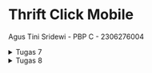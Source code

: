 # Thrift Click Mobile
Agus Tini Sridewi - PBP C - 2306276004
<details>
<summary>Tugas 7</summary>

## Jelaskan apa yang dimaksud dengan stateless widget dan stateful widget, dan jelaskan perbedaan dari keduanya.
**Stateless widget** adalah jenis widget yang tidak memiliki status internal yang bisa berubah setelah pertama kali dirender. Artinya, tampilan dan perilaku dari widget ini tetap konstan selama aplikasi berjalan, tanpa dipengaruhi oleh interaksi pengguna atau perubahan data. Karena, sifatnya yang statis, `stateless widget` sangat cocok digunakan untuk elemen yang hanya perlu ditampilkan satu kali dan tidak akan berubah. Contohnya seperti `Text`, `Icon`, `Image`, `Container`, yang tidak interaktif dan tidak memerlukan pembaruan tampilan.
**Stateful Widget** adalah jenis widget yang memiliki state atau keadaan yang dapat berubah seiring waktu. Karena status internalnya yang dapat berubah, widget ini biasanya digunakan untuk elemen yang dinamis, misalnya tombol yang bisa mengubah warna atau elemen UI yang responsif terhadap input pengguna. Widget ini dapat diperbaharui kapan saja jika statusnya berubah dengan `setState()`. Conthnya seperti `Checkbox`, `Slider`, `TextField`, dan lain-lain.

## Sebutkan widget apa saja yang kamu gunakan pada proyek ini dan jelaskan fungsinya.
Pada proyek ini, saya menggunakan beberapa widget utama dengan fungsi-fungsi berikut:
1. **Text**: Menampilkan teks pada layar. Widget ini digunakan untuk menyampaikan informasi atau sebagai label dari komponen lain.
2. **Icon**: Menampilkan ikon yang memberikan visualisasi tambahan atau simbol yang memudahkan pengguna memahami fungsi tertentu pada aplikasi.
3. **Column**: Mengatur tata letak komponen secara vertikal. Widget ini memungkinkan saya menyusun beberapa widget di atas dan di bawah satu sama lain.
4. **Row**: Mengatur tata letak komponen secara horizontal, sehingga widget yang berada di dalamnya tersusun dari kiri ke kanan.
Dalam proyek ini, digunakan untuk membuat tiga tombol (Lihat Daftar Produk, Tambah Produk, dan Logout) yang dapat merespon interaksi pengguna.
5. **SnackBar** : Menampilkan pesan singkat sementara di bagian bawah layar untuk menginformasikan sesuatu kepada pengguna. Dalam proyek ini, Snackbar muncul saat tombol ditekan, memberikan notifikasi seperti `Kamu telah menekan tombol Lihat Daftar Produk`.
6. **SizedBox** : Menyediakan ruang kosong di antara widget. Dalam proyek ini, `SizedBox` digunakan untuk memberi jarak vertikal antara komponen, seperti antara teks sambutan dan grid item.
7. **Padding** : Menambahkan ruang di sekitar widget untuk tata letak yang lebih rapi dan enak dilihat. Digunakan untuk mengatur jarak di sekitar `GridView`, `Text`, dan `Card`
8. **Center** : Menempatkan widget di tengah layar. `Center` digunakan untuk membuat teks dan tombol berada di tengah halaman, meningkatkan keterbacaan dan estetika tampilan.
9. **InkWell** : Memberikan efek _ripple_ saat widget ditekan dan mengatur aksi ketika ditekan. Di proyek ini, `InkWell` membungkus `ItemCard` sehingga kartu produk bereaksi saat pengguna mengetuknya dan menampilkan pesan `SnackBar`.
10. **GridView** : Membuat tampilan grid dengan sejumlah kolom dan baris yang ditentukan. `GridView.count` digunakan di sini untuk menampilkan tombol-tombol (seperti `Lihat Daftar Produk`, `Tambah Produk`, dan `Logout`) dalam grid tiga kolom.
11. **Card** : Memberikan tampilan kotak dengan bayangan untuk membungkus elemen UI, biasanya untuk menyusun informasi penting dalam bentuk kartu. `Card` di proyek ini digunakan untuk menampilkan informasi seperti NPM, nama, dan kelas.
**MaterialApp** : Root widget aplikasi Flutter kita yang menyediakan konfigurasi tema, pengaturan routing, dan beberapa fitur lain. Dalam proyek kali ini, `MaterialApp` mengatur judul aplikasi dan tema dasar untuk keseluruhan tampilan aplikasi.
12. **Scaffold** : Menyediakan struktur halaman dasar dengan `AppBar` pada bagian atas aplikasi, `body` sebagai wadah konten, dan komponen dasar lainnya. Dalam aplikasi ini, `Scaffold` digunakan untuk membuat kerangka utama setiap halaman, termasuk halaman beranda dengan tombol-tombol interaktif.
13. **AppBar** : Merupakan bilah judul yang ditempatkan di bagian atas layar, biasanya digunakan untuk menampilkan judul halaman atau tombol navigasi. Pada aplikasi ini, `AppBar` digunakan untuk menampilkan judul aplikasi.

Di proyek ini juga terdapat widget custom seperti `InfoCard`, `ItemHomepage`, dan `ItemCard`

## Apa fungsi dari setState()? Jelaskan variabel apa saja yang dapat terdampak dengan fungsi tersebut.
Dalam Flutter, fungsi setState() digunakan khusus pada StatefulWidget untuk memberi tahu bahwa ada perubahan pada data atau status widget, sehingga tampilan (UI) perlu diperbarui. Saat setState() dijalankan, Flutter akan memproses ulang fungsi build dari widget tersebut, yang memungkinkan tampilan menyesuaikan perubahan data secara langsung di layar. Dengan cara ini, aplikasi dapat merespons dengan cepat terhadap perubahan data atau interaksi pengguna.

Variabel-variabel yang terdampak oleh setState() adalah yang mengalami perubahan nilai dan didefinisikan dalam kelas State dari StatefulWidget. Misalnya, dalam proyek mental_health_tracker saat pertama kali dibuat, terdapat variabel counter, yang nilainya meningkat tiap kali tombol ditekan. Dalam kasus ini, setState() dipanggil setiap kali nilai counter berubah, sehingga UI selalu menampilkan angka terbaru. Contoh lain adalah String username = '' yang diperbarui seiring pengguna mengetik pada formulir, atau List<String> items = [] untuk daftar produk yang dapat diperbarui saat item ditambah atau dihapus.

Di proyek ini, tidak ada variabel yang dipengaruhi oleh setState() karena semua widget bersifat stateless. Namun, jika di masa mendatang ada fitur yang membutuhkan pembaruan tampilan saat data berubah, kita mungkin akan mempertimbangkan untuk menambahkan StatefulWidget, sehingga fungsi setState() dapat digunakan untuk menampilkan perubahan data pada UI.

## Jelaskan perbedaan antara const dengan final.
**const** digunakan untuk nilai yang bersifat konstan pada waktu kompilasi. Artinya, nilai tersebut harus sudah diketahui dan tidak boleh berubah selama eksekusi aplikasi. Contoh, const digunakan untuk widget atau nilai yang tidak akan pernah berubah.

**final** digunakan untuk nilai yang tetap setelah diberikan, tetapi nilainya dapat diketahui saat runtime, bukan hanya saat kompilasi. Contoh, objek yang diambil dari API bisa menggunakan final karena nilai tersebut akan tetap setelah diinisialisasi, namun diperoleh saat runtime.

## Jelaskan bagaimana cara kamu mengimplementasikan checklist-checklist di atas.
1. **Membuat Flutter Project dengan nama **azka_vogue** untuk mobile**
   ```dart
   flutter create azka_vogue
   ```
   
2. **Masuk ke direktori Flutter Project**
   ```dart
    cd azka_vogue
   ```
   
3.  **Membuat file baru bernama `menu.dart` pada direktori `azka_vogue/lib`**
   - Pada langkah ini, di dalam direktori `azka_vogue/lib` akan berisi 2 file, `main.dart` yang berfungsi sebagai layout utama aplikasi, dan `menu.dart` yang digunakan untuk menyimpan dan mengelola data menu yang akan ditampilkan di halaman utama aplikasi. Disini, saya juga memindahkan class `MyHomePage` dan `_MyHomePageState` dari file `main.dart` ke `menu.dart`.
     
4. **Membuat Widget Sederhana pada Flutter**
   - Mengubah Tema Warna aplikasi
      ```dart
      colorScheme: ColorScheme.fromSwatch(
          primarySwatch: Colors.pink,
        ).copyWith(secondary: const Color(0xFFBF360C)),
      ```
   - Mengubah Sifat Widget Halaman Menu Menjadi Stateless
     - Hapus `const MyHomePage(title: 'Flutter Demo Home Page')` menjadi `MyHomePage();`
     -  Menghapus seluruh kelas `MyHomePage` dan `_MyHomePageState`, dan buat `MyHomePage` baru yang meng-_extend_ `Stateless Widget`
       ```dart
      class MyHomePage extends StatelessWidget {
        MyHomePage({super.key});
    
        @override
        Widget build(BuildContext context) {
          return Scaffold(
      
          );
        }
      }
      ```
   - Membuat class baru bernama `InfoCard` pada berkas `menu.dart` yang akan menampilkan informasi _NPM_, _nama_, dan _kelas_.
     - Deklarasikan tiga variabel tersebut pada class `MyHomePage` di `menu.dart`
      ```dart
       final String npm = '2306276004'; // NPM
       final String name = 'Agus Tini Sridewi'; // Nama
       final String className = 'PBP C'; // Kelas
      ```
     - Buat class nya 
     ```dart
      class InfoCard extends StatelessWidget {
      // Kartu informasi yang menampilkan title dan content.
    
      final String title;  // Judul kartu.
      final String content;  // Isi kartu.
    
      const InfoCard({super.key, required this.title, required this.content});
    
      @override
      Widget build(BuildContext context) {
        ...
      }
     ```
    
    - Membuat `Button Card` Sederhana dengan `Icon`
       - Membuat class baru bernama `ItemHomepage`
          ```dart
            class ItemHomepage {
              final String name;
              final IconData icon;
              final Color color;
          
              ItemHomepage(this.name, this.icon, this.color);
          }
          ```
      - Buat List `ItemHomepage` yang berisi tombol-tombol yang ingin ditambahkan
         ```dart
          final List<ItemHomepage> items = [
                ItemHomepage("Lihat Daftar Produk", Icons.shopping_cart, const Color(0xFFFF3D00)),
                ItemHomepage("Tambah Produk", Icons.add, const Color(0xFFFF6E40)),
                ItemHomepage("Logout", Icons.logout, const Color(0xFFFF9380)),
            ];
        ```
      - Buat class 'ItemCard' untuk menampilkan tombol
        ```dart
          class ItemCard extends StatelessWidget {
          // Menampilkan kartu dengan ikon dan nama.
        
          final ItemHomepage item; 
          
          const ItemCard(this.item, {super.key}); 
        
          @override
          Widget build(BuildContext context) {
  
          }
        ```
      - Menggunakan warna pada ItemCard
         ```dart
         ...
        @override
        Widget build(BuildContext context) {
          return Material(
            color: item.color,
            ...
          );
        }
        ```
      - Menampilkan Snackbar dengan Pesan "Kamu telah menekan tombol .." dengan logika `onTap`
         ```dart
         ...
        @override
        Widget build(BuildContext context) {
          return Material(
           child: InkWell(
            // Aksi ketika kartu ditekan.
            onTap: () {
              // Menampilkan pesan SnackBar saat kartu ditekan.
              ScaffoldMessenger.of(context)
                ..hideCurrentSnackBar()
                ..showSnackBar(
                  SnackBar(content: Text("Kamu telah menekan tombol ${item.name}!"))
                );
            },
          );
        }
        ```
      - Integrasikan `InfoCard` dan `ItemCard` untuk ditampilkan di `MyHomePage` dengan cara mengubah bagian `Widget build()`.
        
5. **Jalankan Aplikasi**
   ```dart
    flutter run
   ```
</details>

<details>
<summary>Tugas 8</summary>

## Apa kegunaan const di Flutter? Jelaskan apa keuntungan ketika menggunakan const pada kode Flutter. Kapan sebaiknya kita menggunakan const, dan kapan sebaiknya tidak digunakan?
Keyword `const` digunakan di Flutter untuk mendeklarasikan konstanta yang nilainya tetap sepanjang waktu. Manfaat utama const adalah meningkatkan efisiensi performa karena objek yang dideklarasikan dengan const dibuat hanya sekali dan dapat digunakan kembali. 

`const` sebaiknya digunakan ketika kita yakin bahwa nilai atau widget tersebut tidak akan berubah selama aplikasi berjalan (statis). Namun, pengunaan  `const` sebaiknya dihindari jika nilai tersebut dinamis atau bergantung pada input pengguna, karena dapat menyebabkan error ketika kode dijalankan.

## Jelaskan dan bandingkan penggunaan Column dan Row pada Flutter. Berikan contoh implementasi dari masing-masing layout widget ini!
Di Flutter, **Column** dan **Row** adalah widget tata letak yang digunakan untuk menyusun widget secara vertikal dan horizontal.
  
 - **Column**: menyusun widget anak secara vertikal. Cocok untuk menampilkan konten bertingkat seperti formulir atau daftar.
 
 - **Row**: menyusun widget anak secara horizontal. Cocok untuk membuat toolbar, menu, atau menampilkan elemen dalam satu baris.


## Sebutkan apa saja elemen input yang kamu gunakan pada halaman form yang kamu buat pada tugas kali ini. Apakah terdapat elemen input Flutter lain yang tidak kamu gunakan pada tugas ini? Jelaskan!
Dalam tugas kali ini, saya menggunakan elemen sebagai berikut:
- `TextField` untuk input teks
- `Checkbox` untuk pilihan opsi
-  `Radio` untuk memilih salah satu dari beberapa opsi

Elemen input yang tidak saya gunakan, antara lain:
- `DropdownButton` untuk daftar pilihan.
- `Switch`, `Slider`, `DatePicker`, dan `TimePicker` yang bisa digunakan sesuai kebutuhan aplikasi. Namun, tidak semua elemen harus digunakan, dan pemilihan elemen bergantung pada jenis data yang ingin dikumpulkan dari pengguna.


## Bagaimana cara kamu mengatur tema (theme) dalam aplikasi Flutter agar aplikasi yang dibuat konsisten? Apakah kamu mengimplementasikan tema pada aplikasi yang kamu buat?
Flutter menyediakan `ThemeData` dalam widget `MaterialApp` untuk mengatur tema aplikasi. Anda dapat mendefinisikan warna, ukuran teks, serta gaya lainnya secara konsisten di seluruh aplikasi.

```dart
  MaterialApp(
    title: 'Flutter Demo',
    theme: ThemeData(
      colorScheme: ColorScheme.fromSwatch(
        primarySwatch: Colors.teal,
      ).copyWith(secondary: const Color(0xFFBF360C)),
      useMaterial3: true,
    ),
    home: MyHomePage(),
  );

```

## Bagaimana cara kamu menangani navigasi dalam aplikasi dengan banyak halaman pada Flutter?
Untuk menangani navigasi di aplikasi multi-halaman, Flutter menggunakan widget Navigator untuk transisi antar halaman. Dengan Navigator.push, Anda dapat membuka halaman baru, dan Navigator.pop digunakan untuk kembali ke halaman sebelumnya.

```dart
  onTap: () {
      Navigator.push(
      context,
      MaterialPageRoute(builder: (context)=> const ProductEntryFormPage())
    );
  },
```

Untuk aplikasi dengan banyak bagian, penggunaan Drawer sangat membantu dalam mengelola navigasi antar halaman.
```dart
class LeftDrawer extends StatelessWidget {
  const LeftDrawer({super.key});

  @override
  Widget build(BuildContext context) {
    return Drawer(
      ...
    )
```
</details>